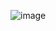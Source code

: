 ![image](https://github.com/AeonOfDestruction/AeonOfDestruction/assets/102455053/b7d54321-275e-48dd-96f6-38f80c374534)
